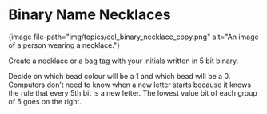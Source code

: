 # Binary Name Necklaces

{image file-path="img/topics/col_binary_necklace_copy.png" alt="An image of a person wearing a necklace."}

Create a necklace or a bag tag with your initials written in 5 bit binary.

Decide on which bead colour will be a 1 and which bead will be a 0. Computers don’t need to know when a new letter starts because it knows the rule that every 5th bit is a new letter. The lowest value bit of each group of 5 goes on the right.
